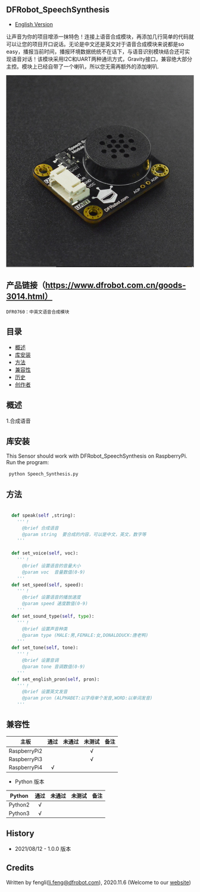 ## DFRobot_SpeechSynthesis
- [English Version](./README.md)

让声音为你的项目增添一抹特色！连接上语音合成模块，再添加几行简单的代码就可以让您的项目开口说话。无论是中文还是英文对于语音合成模块来说都是so easy，播报当前时间，播报环境数据统统不在话下，与语音识别模块结合还可实现语音对话！该模块采用I2C和UART两种通讯方式，Gravity接口，兼容绝大部分主控。模块上已经自带了一个喇叭，所以您无需再额外的添加喇叭.

![正反面svg效果图](../../resources/images/dfr0760.png)


## 产品链接（https://www.dfrobot.com.cn/goods-3014.html）
    DFR0760：中英文语音合成模块
	
## 目录

* [概述](#概述)
* [库安装](#库安装)
* [方法](#方法)
* [兼容性](#兼容性y)
* [历史](#历史)
* [创作者](#创作者)

## 概述

   1.合成语音<br>



## 库安装

This Sensor should work with DFRobot_SpeechSynthesis on RaspberryPi. <br>
Run the program:

```python 
 python Speech_Synthesis.py
```

## 方法

```python

  def speak(self ,string):
    '''！
      @brief 合成语音
      @param string  要合成的内容，可以是中文，英文，数字等
    '''

  def set_voice(self, voc):
    '''！
      @brief 设置语音的音量大小
      @param voc  音量数值(0-9)
    '''
  def set_speed(self, speed):
    '''！
      @brief 设置语音的播放速度
      @param speed 速度数值(0-9)
    '''
  def set_sound_type(self, type):
    '''！
      @brief 设置声音种类
      @param type (MALE:男,FEMALE:女,DONALDDUCK:唐老鸭)
    '''
  def set_tone(self, tone):
    '''！
      @brief 设置音调
      @param tone 音调数值(0-9)
    '''
  def set_english_pron(self, pron): 
    '''！
      @brief 设置英文发音
      @param pron (ALPHABET:以字母单个发音,WORD:以单词发音)
    '''
```

## 兼容性



| 主板         | 通过 | 未通过 | 未测试 | 备注 |
| ------------ | :--: | :----: | :----: | :--: |
| RaspberryPi2 |      |        |   √    |      |
| RaspberryPi3 |      |        |   √    |      |
| RaspberryPi4 |  √   |        |        |      |

* Python 版本

| Python  | 通过 | 未通过 | 未测试 | 备注 |
| ------- | :--: | :----: | :----: | ---- |
| Python2 |  √   |        |        |      |
| Python3 |  √   |        |        |      |

## History

- 2021/08/12 - 1.0.0 版本


## Credits

Written by fengli(li.feng@dfrobot.com), 2020.11.6 (Welcome to our [website](https://www.dfrobot.com/))
